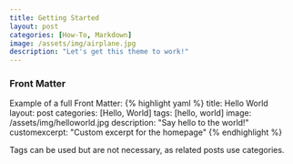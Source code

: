 ```yaml
---
title: Getting Started
layout: post
categories: [How-To, Markdown]
image: /assets/img/airplane.jpg
description: "Let's get this theme to work!"
---
```


### Front Matter
Example of a full Front Matter:
{% highlight yaml %}
title: Hello World   
layout: post
categories: [Hello, World]
tags: [hello, world]
image: /assets/img/helloworld.jpg
description: "Say hello to the world!"
customexcerpt: "Custom excerpt for the homepage"
{% endhighlight %}

Tags can be used but are not necessary, as related posts use categories.